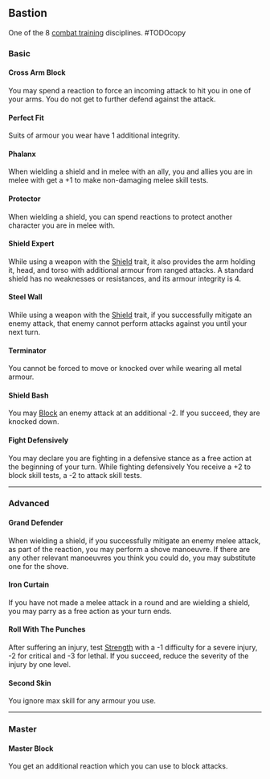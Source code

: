 ## Bastion
One of the 8 [combat training](Combat-Training) disciplines.
#TODOcopy

### Basic
#### Cross Arm Block
You may spend a reaction to force an incoming attack to hit you in one of your arms. You do not get to further defend against the attack.

#### Perfect Fit
Suits of armour you wear have 1 additional integrity.

#### Phalanx
When wielding a shield and in melee with an ally, you and allies you are in melee with get a +1 to make non-damaging melee skill tests.

#### Protector
When wielding a shield, you can spend reactions to protect another character you are in melee with.

#### Shield Expert
While using a weapon with the [Shield](Weapon-Traits#Shield) trait, it also provides the arm holding it, head, and torso with additional armour from ranged attacks. A standard shield has no weaknesses or resistances, and its armour integrity is 4. 

#### Steel Wall
While using a weapon with the [Shield](Weapon-Traits#Shield) trait, if you successfully mitigate an enemy attack, that enemy cannot perform attacks against you until your next turn.

#### Terminator
You cannot be forced to move or knocked over while wearing all metal armour.

#### Shield Bash
You may [Block](Combat#Block) an enemy attack at an additional -2. If you succeed, they are knocked down.

#### Fight Defensively
You may declare you are fighting in a defensive stance as a free action at the beginning of your turn. While fighting defensively You receive a +2 to block skill tests, a -2 to attack skill tests.

---

### Advanced
#### Grand Defender
When wielding a shield, if you successfully mitigate an enemy melee attack, as part of the reaction, you may perform a shove manoeuvre. If there are any other relevant manoeuvres you think you could do, you may substitute one for the shove.

#### Iron Curtain
If you have not made a melee attack in a round and are wielding a shield, you may parry as a free action as your turn ends.

#### Roll With The Punches
After suffering an injury, test [Strength](Stats#Strength) with a -1 difficulty for a severe injury, -2 for critical and -3 for lethal. If you succeed, reduce the severity of the injury by one level.

#### Second Skin
You ignore max skill for any armour you use.

---

### Master
#### Master Block
You get an additional reaction which you can use to block attacks.